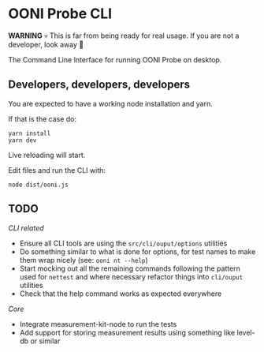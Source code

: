 # OONI Probe CLI

**WARNING** :skull: This is far from being ready for real usage. If you are not a developer, look away :see_no_evil:

The Command Line Interface for running OONI Probe on desktop.

## Developers, developers, developers

You are expected to have a working node installation and yarn.

If that is the case do:

```
yarn install
yarn dev
```

Live reloading will start.

Edit files and run the CLI with:

```
node dist/ooni.js
```

## TODO

*CLI related*

* Ensure all CLI tools are using the `src/cli/ouput/options` utilities
* Do something similar to what is done for options, for test names to make them wrap nicely (see: `ooni nt --help`)
* Start mocking out all the remaining commands following the pattern used for
  `nettest` and where necessary refactor things into `cli/ouput` utilities
* Check that the help command works as expected everywhere

*Core*

* Integrate measurement-kit-node to run the tests
* Add support for storing measurement results using something like level-db or similar
